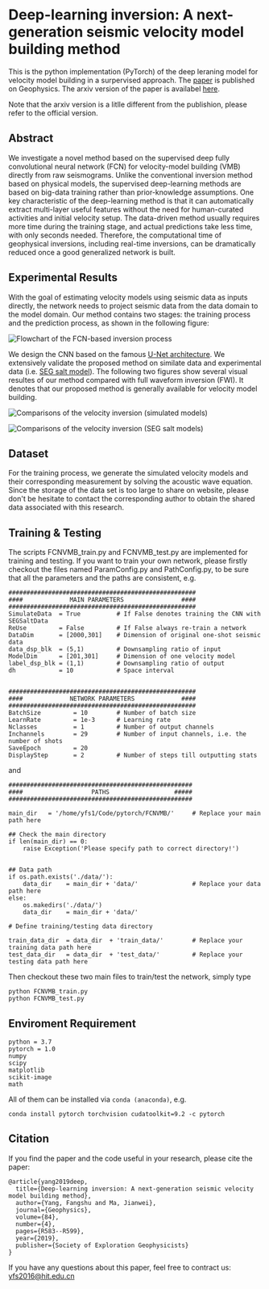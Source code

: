 # Deep-learning inversion: A next-generation seismic velocity model building method

This is the python implementation (PyTorch) of the deep leraning model for velocity model building in a surpervised approach. The [paper](https://library.seg.org/doi/10.1190/geo2018-0249.1) is  published on Geophysics. The arxiv version of the paper is availabel 
[here](https://arxiv.org/abs/1902.06267). 

Note that the arxiv version is a litlle different from the publishion, please refer to the official version.

## Abstract

We investigate a novel method based on the supervised deep fully convolutional neural network (FCN) for velocity-model building (VMB) directly from raw seismograms. Unlike the conventional inversion method based on physical models, the supervised deep-learning methods 
are based on big-data training rather than prior-knowledge assumptions. One key characteristic of the deep-learning method is that it 
can automatically extract multi-layer useful features without the need for human-curated activities and initial velocity setup. The 
data-driven method usually requires more time during the training stage, and actual predictions take less time, with only seconds 
needed. Therefore, the computational time of geophysical inversions, including real-time inversions, can be dramatically reduced once a good generalized network is built. 

## Experimental Results
With the goal of estimating velocity models using seismic data as inputs directly, the network needs to project seismic data from the data domain to the model domain. Our method contains two stages: the training process and the prediction process, as shown in the following figure:

![Flowchart of the FCN-based inversion process](/images/schematic.png)

We design the CNN based on the famous [U-Net architecture](https://link.springer.com/chapter/10.1007/978-3-319-24574-4_28). We extensively validate the proposed method on similate data and experimental data (i.e. [SEG salt model](https://wiki.seg.org/wiki/Open_data#SEG.2FEAGE_Salt_and_Overthrust_Models)). The following two figures show several visual resultes of our method compared with full waveform inversion (FWI). It denotes that our proposed method is generally available for velocity model building.

![Comparisons of the velocity inversion (simulated models)](/images/simulateresult.png)

![Comparisons of the velocity inversion (SEG salt models)](/images/SEGresult.png)

## Dataset

For the training process, we generate the simulated velocity models and their corresponding measurement by solving the acoustic wave equation. Since the storage of the data set is too large to share on website, please don't be hesitate to contact the corresponding author to obtain the shared data associated with this research.


## Training & Testing

The scripts FCNVMB_train.py and FCNVMB_test.py are implemented for training and testing. If you want to train your own network, please firstly checkout the files named ParamConfig.py and PathConfig.py, to be sure that all the parameters and the paths are consistent, e.g.
```
####################################################
####             MAIN PARAMETERS                ####
####################################################
SimulateData  = True          # If False denotes training the CNN with SEGSaltData
ReUse         = False         # If False always re-train a network 
DataDim       = [2000,301]    # Dimension of original one-shot seismic data
data_dsp_blk  = (5,1)         # Downsampling ratio of input
ModelDim      = [201,301]     # Dimension of one velocity model
label_dsp_blk = (1,1)         # Downsampling ratio of output
dh            = 10            # Space interval 


####################################################
####             NETWORK PARAMETERS             ####
####################################################   
BatchSize         = 10        # Number of batch size
LearnRate         = 1e-3      # Learning rate
Nclasses          = 1         # Number of output channels
Inchannels        = 29        # Number of input channels, i.e. the number of shots
SaveEpoch         = 20        
DisplayStep       = 2         # Number of steps till outputting stats
```
and
```
###################################################
####                   PATHS                  #####
###################################################
 
main_dir   = '/home/yfs1/Code/pytorch/FCNVMB/'     # Replace your main path here

## Check the main directory
if len(main_dir) == 0:
    raise Exception('Please specify path to correct directory!')
    
    
## Data path
if os.path.exists('./data/'):
    data_dir    = main_dir + 'data/'               # Replace your data path here
else:
    os.makedirs('./data/')
    data_dir    = main_dir + 'data/'
    
# Define training/testing data directory

train_data_dir  = data_dir  + 'train_data/'        # Replace your training data path here
test_data_dir   = data_dir  + 'test_data/'         # Replace your testing data path here

```

Then checkout these two main files to train/test the network, simply type
```
python FCNVMB_train.py
python FCNVMB_test.py
```


## Enviroment Requirement

```
python = 3.7
pytorch = 1.0
numpy
scipy
matplotlib
scikit-image
math
```
All of them can be installed via ```conda (anaconda)```, e.g.
```
conda install pytorch torchvision cudatoolkit=9.2 -c pytorch
```

## Citation

If you find the paper and the code useful in your research, please cite the paper:
```
@article{yang2019deep,
  title={Deep-learning inversion: A next-generation seismic velocity model building method},
  author={Yang, Fangshu and Ma, Jianwei},
  journal={Geophysics},
  volume={84},
  number={4},
  pages={R583--R599},
  year={2019},
  publisher={Society of Exploration Geophysicists}
}
```
If you have any questions about this paper, feel free to contract us: yfs2016@hit.edu.cn

